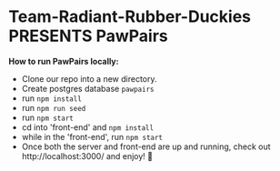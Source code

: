 # Team-Radiant-Rubber-Duckies PRESENTS PawPairs

**How to run PawPairs locally:**
* Clone our repo into a new directory. 
* Create postgres database `pawpairs`
* run `npm install`
* run `npm run seed`
* run `npm start`
* cd into 'front-end' and `npm install`
* while in the 'front-end', run `npm start`
* Once both the server and front-end are up and running, check out http://localhost:3000/ and enjoy! 🐾
